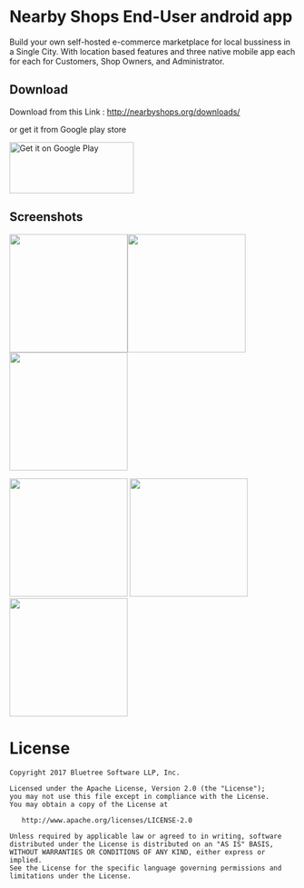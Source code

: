 
Nearby Shops End-User android app
====================================

Build your own self-hosted e-commerce marketplace for local bussiness in a Single City. With location based features and  three native mobile app each for each for Customers, Shop Owners, and Administrator.



Download
--------

Download from this Link : http://nearbyshops.org/downloads/

or get it from Google play store

<a href="https://play.google.com/store/apps/details?id=org.nearbyshops.enduserapp&amp;hl=en&amp;pcampaignid=MKT-Other-global-all-co-prtnr-py-PartBadge-Mar2515-1"><img class="alignnone" src="https://play.google.com/intl/en_us/badges/images/generic/en_badge_web_generic.png" alt="Get it on Google Play" width="219" height="90" /></a>



Screenshots
-----------


<img src="https://github.com/SumeetMoray/Nearby-Shops-End-User-Android-app/blob/master/screenshots/Screenshot_20180814-041722.png" width="208"><img src="https://github.com/SumeetMoray/Nearby-Shops-End-User-Android-app/blob/master/screenshots/Screenshot_20180814-041731.png" width="208"> <img src="https://github.com/SumeetMoray/Nearby-Shops-End-User-Android-app/blob/master/screenshots/Screenshot_20180814-041758.png" width="208"> 

<img src="https://github.com/SumeetMoray/Nearby-Shops-End-User-Android-app/blob/master/screenshots/Screenshot_20180814-041819.png" width="208"> <img src="https://github.com/SumeetMoray/Nearby-Shops-End-User-Android-app/blob/master/screenshots/Screenshot_20180814-041824.png" width="208"> <img src="https://github.com/SumeetMoray/Nearby-Shops-End-User-Android-app/blob/master/screenshots/Screenshot_20180814-041829.png" width="208">




License
=======

    Copyright 2017 Bluetree Software LLP, Inc.

    Licensed under the Apache License, Version 2.0 (the "License");
    you may not use this file except in compliance with the License.
    You may obtain a copy of the License at

       http://www.apache.org/licenses/LICENSE-2.0

    Unless required by applicable law or agreed to in writing, software
    distributed under the License is distributed on an "AS IS" BASIS,
    WITHOUT WARRANTIES OR CONDITIONS OF ANY KIND, either express or implied.
    See the License for the specific language governing permissions and
    limitations under the License.

